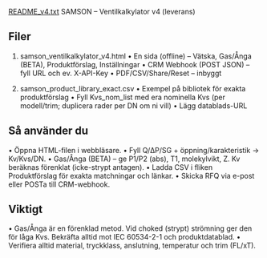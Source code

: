 [README_v4.txt](https://github.com/user-attachments/files/21701397/README_v4.txt)
SAMSON – Ventilkalkylator v4 (leverans)

Filer
-----
1) samson_ventilkalkylator_v4.html
   • En sida (offline) – Vätska, Gas/Ånga (BETA), Produktförslag, Inställningar
   • CRM Webhook (POST JSON) – fyll URL och ev. X-API-Key
   • PDF/CSV/Share/Reset – inbyggt

2) samson_product_library_exact.csv
   • Exempel på bibliotek för exakta produktförslag
   • Fyll Kvs_nom_list med era nominella Kvs (per modell/trim; duplicera rader per DN om ni vill)
   • Lägg datablads-URL

Så använder du
--------------
• Öppna HTML-filen i webbläsare.
• Fyll Q/ΔP/SG + öppning/karakteristik → Kv/Kvs/DN.
• Gas/Ånga (BETA) – ge P1/P2 (abs), T1, molekylvikt, Z. Kv beräknas förenklat (icke-strypt antagen).
• Ladda CSV i fliken Produktförslag för exakta matchningar och länkar.
• Skicka RFQ via e-post eller POSTa till CRM-webhook.

Viktigt
-------
• Gas/Ånga är en förenklad metod. Vid choked (strypt) strömning ger den för låga Kvs. Bekräfta alltid mot IEC 60534-2-1 och produktdatablad.
• Verifiera alltid material, tryckklass, anslutning, temperatur och trim (FL/xT).
